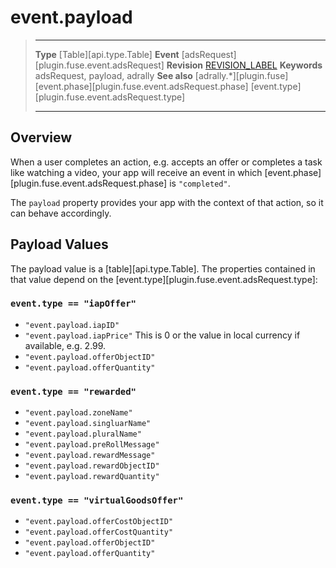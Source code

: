 # event.payload

> --------------------- ------------------------------------------------------------------------------------------
> __Type__              [Table][api.type.Table]
> __Event__             [adsRequest][plugin.fuse.event.adsRequest]
> __Revision__          [REVISION_LABEL](REVISION_URL)
> __Keywords__          adsRequest, payload, adrally
> __See also__			[adrally.*][plugin.fuse]
>                       [event.phase][plugin.fuse.event.adsRequest.phase]
>                       [event.type][plugin.fuse.event.adsRequest.type]
> --------------------- ------------------------------------------------------------------------------------------

## Overview

When a user completes an action, e.g. accepts an offer or completes a task like watching a video, your app will receive an event in which [event.phase][plugin.fuse.event.adsRequest.phase] is `"completed"`.

The `payload` property provides your app with the context of that action, so it can behave accordingly.

## Payload Values

The payload value is a [table][api.type.Table]. The properties contained in that value depend on the [event.type][plugin.fuse.event.adsRequest.type]:

### `event.type == "iapOffer"`

* `"event.payload.iapID"`
* `"event.payload.iapPrice"` This is 0 or the value in local currency if available, e.g. 2.99.
* `"event.payload.offerObjectID"`
* `"event.payload.offerQuantity"`


### `event.type == "rewarded"`

* `"event.payload.zoneName"`
* `"event.payload.singluarName"`
* `"event.payload.pluralName"`
* `"event.payload.preRollMessage"`
* `"event.payload.rewardMessage"`
* `"event.payload.rewardObjectID"`
* `"event.payload.rewardQuantity"`

### `event.type == "virtualGoodsOffer"`

* `"event.payload.offerCostObjectID"`
* `"event.payload.offerCostQuantity"`
* `"event.payload.offerObjectID"`
* `"event.payload.offerQuantity"`
